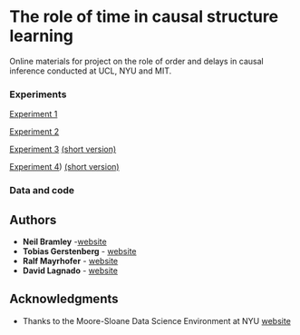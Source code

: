 # The role of time in causal structure learning

Online materials for project on the role of order and delays in causal inference conducted at UCL, NYU and MIT.

### Experiments

[Experiment 1](https://neilrbramley.com/experiments/cati/cati_2.html)

[Experiment 2](https://neilrbramley.com/experiments/cati/cati_5.html)

[Experiment 3](https://neilrbramley.com/experiments/cati/cati/cati_6/cati_6.html)
[(short version)](https://neilrbramley.com/experiments/cati/cati/cati_6/cati_6_short.html)

[Experiment 4](https://neilrbramley.com/experiments/cati/cati/cati_7/cati_7.html))
[(short version)](https://neilrbramley.com/experiments/cati/cati/cati_7/cati_7_short.html)

### Data and code


## Authors

* **Neil Bramley** -[website](https://neilrbramley.com)
* **Tobias Gerstenberg** - [website](http://web.mit.edu/tger/www/)
* **Ralf Mayrhofer** - [website](https://www.psych.uni-goettingen.de/mayrhofer)
* **David Lagnado** - [website](http://www.ucl.ac.uk/lagnado-lab/david_lagnado.html)



## Acknowledgments

* Thanks to the Moore-Sloane Data Science Environment at NYU [website](https://cds.nyu.edu/mooresloan/)
